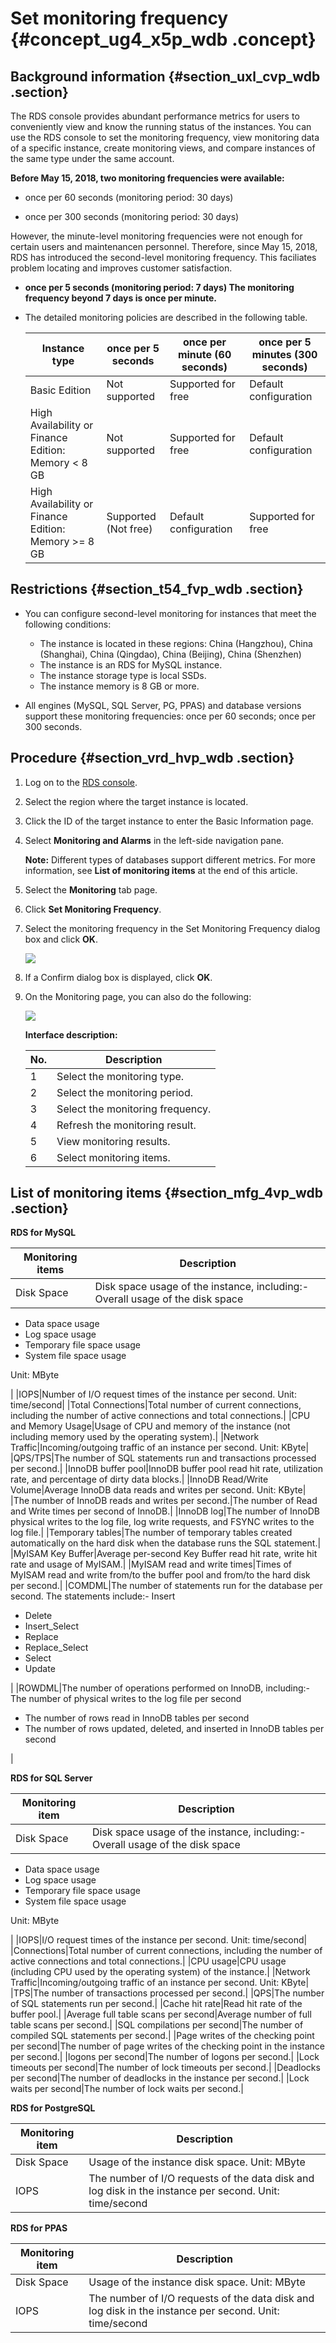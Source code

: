 # Set monitoring frequency {#concept_ug4_x5p_wdb .concept}

## Background information {#section_uxl_cvp_wdb .section}

The RDS console provides abundant performance metrics for users to conveniently view and know the running status of the instances. You can use the RDS console to set the monitoring frequency, view monitoring data of a specific instance, create monitoring views, and compare instances of the same type under the same account.

**Before May 15, 2018, two monitoring frequencies were available:**

-   once per 60 seconds \(monitoring period: 30 days\)

-   once per 300 seconds \(monitoring period: 30 days\)


However, the minute-level monitoring frequencies were not enough for certain users and maintenancen personnel. Therefore, since May 15, 2018, RDS has introduced the second-level monitoring frequency. This faciliates problem locating and improves customer satisfaction.

-   **once per 5 seconds \(monitoring period: 7 days\) The monitoring frequency beyond 7 days is once per minute.**

-   The detailed monitoring policies are described in the following table.

    |Instance type|once per 5 seconds|once per minute \(60 seconds\)|once per 5 minutes \(300 seconds\)|
    |-------------|------------------|------------------------------|----------------------------------|
    |Basic Edition|Not supported|Supported for free|Default configuration|
    |High Availability or Finance Edition: Memory < 8 GB|Not supported|Supported for free|Default configuration|
    |High Availability or Finance Edition: Memory \>= 8 GB|Supported \(Not free\)|Default configuration|Supported for free|


## Restrictions {#section_t54_fvp_wdb .section}

-   You can configure second-level monitoring for instances that meet the following conditions:

    -   The instance is located in these regions: China \(Hangzhou\), China \(Shanghai\), China \(Qingdao\), China \(Beijing\), China \(Shenzhen\)
    -   The instance is an RDS for MySQL instance.
    -   The instance storage type is local SSDs.
    -   The instance memory is 8 GB or more.
-   All engines \(MySQL, SQL Server, PG, PPAS\) and database versions support these monitoring frequencies: once per 60 seconds; once per 300 seconds.


## Procedure {#section_vrd_hvp_wdb .section}

1.  Log on to the [RDS console](https://rds.console.aliyun.com/).
2.  Select the region where the target instance is located.
3.  Click the ID of the target instance to enter the Basic Information page.
4.  Select **Monitoring and Alarms** in the left-side navigation pane.

    **Note:** Different types of databases support different metrics. For more information, see **List of monitoring items** at the end of this article.

5.  Select the **Monitoring** tab page.
6.  Click **Set Monitoring Frequency**.
7.  Select the monitoring frequency in the Set Monitoring Frequency dialog box and click **OK**.

    ![](http://static-aliyun-doc.oss-cn-hangzhou.aliyuncs.com/assets/img/7952/3104_en-US.png)

8.  If a Confirm dialog box is displayed, click **OK**.
9.  On the Monitoring page, you can also do the following:

    ![](http://static-aliyun-doc.oss-cn-hangzhou.aliyuncs.com/assets/img/7952/3107_en-US.png)

    **Interface description:**

    |No.|Description|
    |---|-----------|
    |1|Select the monitoring type.|
    |2|Select the monitoring period.|
    |3|Select the monitoring frequency.|
    |4|Refresh the monitoring result.|
    |5|View monitoring results.|
    |6|Select monitoring items.|


## List of monitoring items {#section_mfg_4vp_wdb .section}

**RDS for MySQL**

|Monitoring items|Description|
|----------------|-----------|
|Disk Space|Disk space usage of the instance, including:-   Overall usage of the disk space
-   Data space usage
-   Log space usage
-   Temporary file space usage
-   System file space usage

Unit: MByte

|
|IOPS|Number of I/O request times of the instance per second. Unit: time/second|
|Total Connections|Total number of current connections, including the number of active connections and total connections.|
|CPU and Memory Usage|Usage of CPU and memory of the instance \(not including memory used by the operating system\).|
|Network Traffic|Incoming/outgoing traffic of an instance per second. Unit: KByte|
|QPS/TPS|The number of SQL statements run and transactions processed per second.|
|InnoDB buffer pool|InnoDB buffer pool read hit rate, utilization rate, and percentage of dirty data blocks.|
|InnoDB Read/Write Volume|Average InnoDB data reads and writes per second. Unit: KByte|
|The number of InnoDB reads and writes per second.|The number of Read and Write times per second of InnoDB.|
|InnoDB log|The number of InnoDB physical writes to the log file, log write requests, and FSYNC writes to the log file.|
|Temporary tables|The number of temporary tables created automatically on the hard disk when the database runs the SQL statement.|
|MyISAM Key Buffer|Average per-second Key Buffer read hit rate, write hit rate and usage of MyISAM.|
|MyISAM read and write times|Times of MyISAM read and write from/to the buffer pool and from/to the hard disk per second.|
|COMDML|The number of statements run for the database per second. The statements include:-   Insert
-   Delete
-   Insert\_Select
-   Replace
-   Replace\_Select
-   Select
-   Update

|
|ROWDML|The number of operations performed on InnoDB, including:-   The number of physical writes to the log file per second
-   The number of rows read in InnoDB tables per second
-   The number of rows updated, deleted, and inserted in InnoDB tables per second

|

**RDS for SQL Server**

|Monitoring item|Description|
|---------------|-----------|
|Disk Space|Disk space usage of the instance, including:-   Overall usage of the disk space
-   Data space usage
-   Log space usage
-   Temporary file space usage
-   System file space usage

Unit: MByte

|
|IOPS|I/O request times of the instance per second. Unit: time/second|
|Connections|Total number of current connections, including the number of active connections and total connections.|
|CPU usage|CPU usage \(including CPU used by the operating system\) of the instance.|
|Network Traffic|Incoming/outgoing traffic of an instance per second. Unit: KByte|
|TPS|The number of transactions processed per second.|
|QPS|The number of SQL statements run per second.|
|Cache hit rate|Read hit rate of the buffer pool.|
|Average full table scans per second|Average number of full table scans per second.|
|SQL compilations per second|The number of compiled SQL statements per second.|
|Page writes of the checking point per second|The number of page writes of the checking point in the instance per second.|
|logons per second|The number of logons per second.|
|Lock timeouts per second|The number of lock timeouts per second.|
|Deadlocks per second|The number of deadlocks in the instance per second.|
|Lock waits per second|The number of lock waits per second.|

**RDS for PostgreSQL**

|Monitoring item|Description|
|---------------|-----------|
|Disk Space|Usage of the instance disk space. Unit: MByte|
|IOPS|The number of I/O requests of the data disk and log disk in the instance per second. Unit: time/second|

**RDS for PPAS**

|Monitoring item|Description|
|---------------|-----------|
|Disk Space|Usage of the instance disk space. Unit: MByte|
|IOPS|The number of I/O requests of the data disk and log disk in the instance per second. Unit: time/second|

